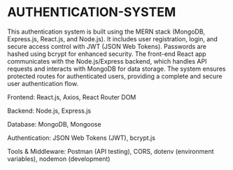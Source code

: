 # AUTHENTICATION-SYSTEM
This authentication system is built using the MERN stack (MongoDB, Express.js, React.js, and Node.js). It includes user registration, login, and secure access control with JWT (JSON Web Tokens). Passwords are hashed using bcrypt for enhanced security. The front-end React app communicates with the Node.js/Express backend, which handles API requests and interacts with MongoDB for data storage. The system ensures protected routes for authenticated users, providing a complete and secure user authentication flow.

Frontend: React.js, Axios, React Router DOM

Backend: Node.js, Express.js

Database: MongoDB, Mongoose

Authentication: JSON Web Tokens (JWT), bcrypt.js

Tools & Middleware: Postman (API testing), CORS, dotenv (environment variables), nodemon (development)
